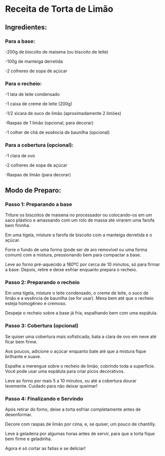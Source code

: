 # Receita de Torta de Limão

## Ingredientes:
### Para a base:

-200g de biscoito de maisena (ou biscoito de leite)

-100g de manteiga derretida

-2 colheres de sopa de açúcar

### Para o recheio:

-1 lata de leite condensado

-1 caixa de creme de leite (200g)

-1/2 xícara de suco de limão (aproximadamente 2 limões)

-Raspas de 1 limão (opcional, para decorar)

-1 colher de chá de essência de baunilha (opcional)

### Para a cobertura (opcional):

-1 clara de ovo

-2 colheres de sopa de açúcar

-Raspas de limão (para decorar)

## Modo de Preparo:
### Passo 1: Preparando a base

Triture os biscoitos de maisena no processador ou colocando-os em um saco plástico e amassando com um rolo de massa até virarem uma farofa bem fininha.

Em uma tigela, misture a farofa de biscoito com a manteiga derretida e o açúcar.

Forre o fundo de uma forma (pode ser de aro removível ou uma forma comum) com a mistura, pressionando bem para compactar a base.

Leve ao forno pré-aquecido a 180ºC por cerca de 10 minutos, só para firmar a base. Depois, retire e deixe esfriar enquanto prepara o recheio.

### Passo 2: Preparando o recheio

Em uma tigela, misture o leite condensado, o creme de leite, o suco de limão e a essência de baunilha (se for usar). Mexa bem até que o recheio esteja homogêneo e cremoso.

Despeje o recheio sobre a base já fria, espalhando bem com uma espátula.

### Passo 3: Cobertura (opcional)

Se quiser uma cobertura mais sofisticada, bata a clara de ovo em neve até ficar bem firme.

Aos poucos, adicione o açúcar enquanto bate até que a mistura fique brilhante e suave.

Espalhe a merengue sobre o recheio de limão, cobrindo toda a superfície. Você pode usar uma espátula para criar picos decorativos.

Leve ao forno por mais 5 a 10 minutos, ou até a cobertura dourar levemente. Cuidado para não deixar queimar!

### Passo 4: Finalizando e Servindo

Após retirar do forno, deixe a torta esfriar completamente antes de desenformar.

Decore com raspas de limão por cima, e, se quiser, um pouco de chantilly.

Leve à geladeira por algumas horas antes de servir, para que a torta fique bem firme e geladinha.

Agora é só cortar as fatias e se deliciar!